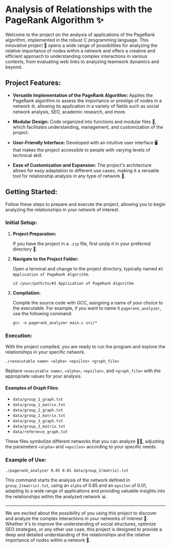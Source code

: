 # Analysis of Relationships with the PageRank Algorithm ✨

Welcome to the project on the analysis of applications of the PageRank algorithm, implemented in the robust C programming language. This innovative project 🚀 opens a wide range of possibilities for analyzing the relative importance of nodes within a network and offers a creative and efficient approach to understanding complex interactions in various contexts, from evaluating web links to analyzing teamwork dynamics and beyond.

## Project Features:

- **Versatile Implementation of the PageRank Algorithm:** Applies the PageRank algorithm to assess the importance or prestige of nodes in a network 🌐, allowing its application in a variety of fields such as social network analysis, SEO, academic research, and more.

- **Modular Design:** Code organized into functions and modular files 📁, which facilitates understanding, management, and customization of the project.

- **User-Friendly Interface:** Developed with an intuitive user interface 🖥️ that makes the project accessible to people with varying levels of technical skill.

- **Ease of Customization and Expansion:** The project's architecture allows for easy adaptation to different use cases, making it a versatile tool for relationship analysis in any type of network 🔧.

## Getting Started:

Follow these steps to prepare and execute the project, allowing you to begin analyzing the relationships in your network of interest.

### Initial Setup:

1. **Project Preparation:**

   If you have the project in a `.zip` file, first unzip it in your preferred directory 📂.

2. **Navigate to the Project Folder:**

   Open a terminal and change to the project directory, typically named `#3 Application of PageRank Algorithm`.

   ```
   cd /your/path/to/#3 Application of PageRank Algorithm
   ```

3. **Compilation:**

   Compile the source code with GCC, assigning a name of your choice to the executable. For example, if you want to name it `pagerank_analyzer`, use the following command:

   ```
   gcc -o pagerank_analyzer main.c src/*
   ```

### Execution:

With the project compiled, you are ready to run the program and explore the relationships in your specific network.

```
./<executable name> <alpha> <epsilon> <graph_file>
```

Replace `<executable name>`, `<alpha>`, `<epsilon>`, and `<graph_file>` with the appropriate values for your analysis.

#### Examples of Graph Files:

- `data/group_1_graph.txt`
- `data/group_1_matrix.txt`
- `data/group_2_graph.txt`
- `data/group_2_matrix.txt`
- `data/group_3_graph.txt`
- `data/group_3_matrix.txt`
- `data/reference_graph.txt`

These files symbolize different networks that you can analyze 🕵️‍♂️, adjusting the parameters `<alpha>` and `<epsilon>` according to your specific needs.

### Example of Use:

```
./pagerank_analyzer 0.85 0.01 data/group_2(matrix).txt
```

This command starts the analysis of the network defined in `group_2(matrix).txt`, using an `alpha` of 0.85 and an `epsilon` of 0.01, adapting to a wide range of applications and providing valuable insights into the relationships within the analyzed network 📊.

---

We are excited about the possibility of you using this project to discover and analyze the complex interactions in your networks of interest 🌟. Whether it's to improve the understanding of social structures, optimize SEO strategies, or any other use case, this project is designed to provide a deep and detailed understanding of the relationships and the relative importance of nodes within a network 🚀.